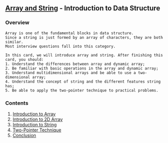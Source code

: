 [Array and String](https://leetcode.com/explore/learn/card/array-and-string/) - Introduction to Data Structure
---
### Overview
```
Array is one of the fundamental blocks in data structure.
Since a string is just formed by an array of characters, they are both similar. 
Most interview questions fall into this category.

In this card, we will introduce array and string. After finishing this card, you should:
1. Understand the differences between array and dynamic array;
2. Be familiar with basic operations in the array and dynamic array;
3. Understand multidimensional arrays and be able to use a two-dimensional array;
4. Understand the concept of string and the different features string has;
5. Be able to apply the two-pointer technique to practical problems.
```


### Contents
1. [Introduction to Array](https://github.com/woukl22/Leetcode/tree/main/Explore/Learn/Array%20and%20String/Introduction%20to%20Array)
2. [Introduction to 2D Array](https://github.com/woukl22/Leetcode/tree/main/Explore/Learn/Array%20and%20String/Introduction%20to%202D%20Array)
3. [Introduction to String]()
4. [Two-Pointer Technique]()
5. [Conclusion]()
